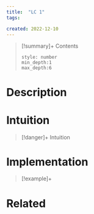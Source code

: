 ```yaml
---
title:  "LC 1"
tags:

created: 2022-12-10
---
```


>[!summary]+ Contents
>```toc
>style: number
>min_depth:1
>max_depth:6
>```

# Description


# Intuition

>[!danger]+ Intuition

# Implementation


>[!example]+ 


# Related

